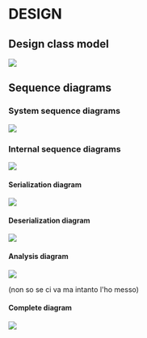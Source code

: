 # DESIGN 

## Design class model
<img src="../images/General.jpg"/>

## Sequence diagrams
### System sequence diagrams
<img src="../images/General.jpg"/>

### Internal sequence diagrams
<img src="../images/Sequenza_down.jpg"/>

#### Serialization diagram
<img src="../images/Sequenza_ser.jpg"/>

#### Deserialization diagram
<img src="../images/Sequenza_deser.jpg"/>

#### Analysis diagram
<img src="../images/Sequenza_an.jpg"/>

(non so se ci va ma intanto l'ho messo)
#### Complete diagram
<img src="../images/Sequenza_tot.jpg"/>